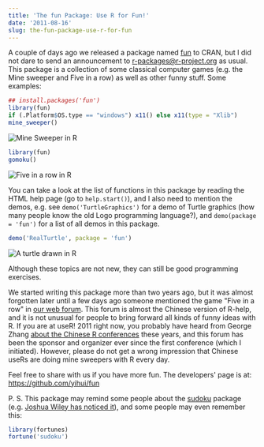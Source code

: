 ```yaml
---
title: 'The fun Package: Use R for Fun!'
date: '2011-08-16'
slug: the-fun-package-use-r-for-fun
---
```


A couple of days ago we released a package named [fun](http://cran.r-project.org/package=fun) to CRAN, but I did not dare to send an announcement to r-packages@r-project.org as usual. This package is a collection of some classical computer games (e.g. the Mine sweeper and Five in a row) as well as other funny stuff. Some examples:

```r 
## install.packages('fun')
library(fun)
if (.Platform$OS.type == "windows") x11() else x11(type = "Xlib")
mine_sweeper()
```

![Mine Sweeper in R](https://db.yihui.name/imgur/U4oAT.png)

```r 
library(fun)
gomoku()
```

![Five in a row in R](https://db.yihui.name/imgur/8jcQl.png)

You can take a look at the list of functions in this package by reading the HTML help page (go to `help.start()`), and I also need to mention the demos, e.g. see `demo('TurtleGraphics')` for a demo of Turtle graphics (how many people know the old Logo programming language?), and `demo(package = 'fun')` for a list of all demos in this package.

```r 
demo('RealTurtle', package = 'fun')
```

![A turtle drawn in R](https://db.yihui.name/imgur/oWdOu.png)

Although these topics are not new, they can still be good programming exercises.

We started writing this package more than two years ago, but it was almost forgotten later until a few days ago someone mentioned the game "Five in a row" in [our web forum](https://cosx.org/cn/). This forum is almost the Chinese version of R-help, and it is not unusual for people to bring forward all kinds of funny ideas with R. If you are at useR! 2011 right now, you probably have heard from George Zhang [about the Chinese R conferences](http://www.warwick.ac.uk/statsdept/useR-2011/schedule/LIGHTNING.HTML) these years, and this forum has been the sponsor and organizer ever since the first conference (which I initiated). However, please do not get a wrong impression that Chinese useRs are doing mine sweepers with R every day.

Feel free to share with us if you have more fun. The developers' page is at: <https://github.com/yihui/fun>

P. S. This package may remind some people about the [sudoku](http://cran.r-project.org/package=sudoku) package (e.g. [Joshua Wiley has noticed it](https://plus.google.com/109653178371807724268/posts/eGKq27aqK5b)), and some people may even remember this:

```r 
library(fortunes)
fortune('sudoku')
```

